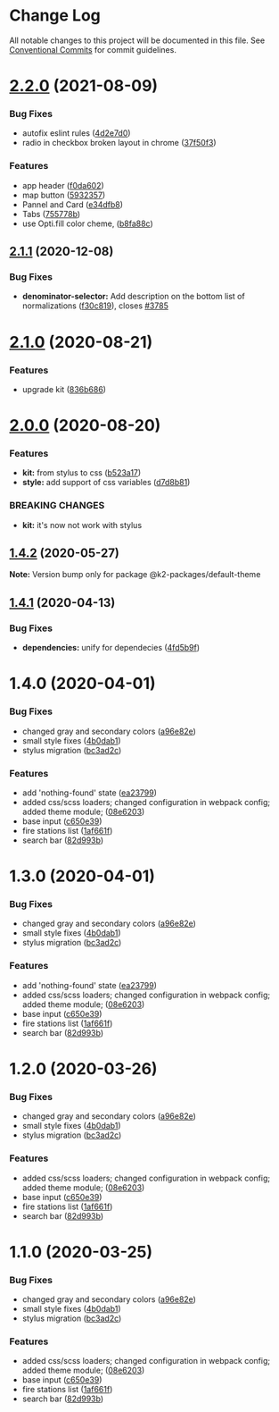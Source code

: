 # Change Log

All notable changes to this project will be documented in this file.
See [Conventional Commits](https://conventionalcommits.org) for commit guidelines.

# [2.2.0](https://gitlab.com/kontur-private/k2/k2-front-end/compare/@k2-packages/default-theme@2.1.1...@k2-packages/default-theme@2.2.0) (2021-08-09)


### Bug Fixes

* autofix eslint rules ([4d2e7d0](https://gitlab.com/kontur-private/k2/k2-front-end/commit/4d2e7d09186fb5dc9c1236623de359737df2b70f))
* radio in checkbox broken layout in chrome ([37f50f3](https://gitlab.com/kontur-private/k2/k2-front-end/commit/37f50f31ac894de6ef1bee9c547ffc4f11d20d8f))


### Features

* app header ([f0da602](https://gitlab.com/kontur-private/k2/k2-front-end/commit/f0da6023b0e24a46666a3321227b675c7aa840fc))
* map button ([5932357](https://gitlab.com/kontur-private/k2/k2-front-end/commit/593235721b1b810adf44738951469ebe9837e119))
* Pannel and Card ([e34dfb8](https://gitlab.com/kontur-private/k2/k2-front-end/commit/e34dfb896500953507146aba3157514b752be4ef))
* Tabs ([755778b](https://gitlab.com/kontur-private/k2/k2-front-end/commit/755778b629e4bf35e7c6be385661f764bd6c4ed3))
* use Opti.fill color cheme, ([b8fa88c](https://gitlab.com/kontur-private/k2/k2-front-end/commit/b8fa88c54f1961b70c2deedb09ed9924793a5192))





## [2.1.1](https://gitlab.com/kontur-private/k2/k2-front-end/compare/@k2-packages/default-theme@2.1.0...@k2-packages/default-theme@2.1.1) (2020-12-08)

### Bug Fixes

- **denominator-selector:** Add description on the bottom list of normalizations ([f30c819](https://gitlab.com/kontur-private/k2/k2-front-end/commit/f30c8193436a53c1eca7bd9e89134a2110481411)), closes [#3785](https://gitlab.com/kontur-private/k2/k2-front-end/issues/3785)

# [2.1.0](https://gitlab.com/kontur-private/k2/k2-front-end/compare/@k2-packages/default-theme@2.0.0...@k2-packages/default-theme@2.1.0) (2020-08-21)

### Features

- upgrade kit ([836b686](https://gitlab.com/kontur-private/k2/k2-front-end/commit/836b686d4ba22b05e894e6b761fffd6921bb3f37))

# [2.0.0](https://gitlab.com/kontur-private/k2/k2-front-end/compare/@k2-packages/default-theme@1.4.2...@k2-packages/default-theme@2.0.0) (2020-08-20)

### Features

- **kit:** from stylus to css ([b523a17](https://gitlab.com/kontur-private/k2/k2-front-end/commit/b523a17d6f8d87e966b316ca892eaa8ee04e1566))
- **style:** add support of css variables ([d7d8b81](https://gitlab.com/kontur-private/k2/k2-front-end/commit/d7d8b81375ce084767f1ef2b89e1b910d81422aa))

### BREAKING CHANGES

- **kit:** it's now not work with stylus

## [1.4.2](https://gitlab.com/kontur-private/k2/k2-front-end/compare/@k2-packages/default-theme@1.4.1...@k2-packages/default-theme@1.4.2) (2020-05-27)

**Note:** Version bump only for package @k2-packages/default-theme

## [1.4.1](https://gitlab.com/kontur-private/k2/k2-front-end/compare/@k2-packages/default-theme@1.4.0...@k2-packages/default-theme@1.4.1) (2020-04-13)

### Bug Fixes

- **dependencies:** unify for dependecies ([4fd5b9f](https://gitlab.com/kontur-private/k2/k2-front-end/commit/4fd5b9fae0e550d2aa30af4334f9e3dbe892e476))

# 1.4.0 (2020-04-01)

### Bug Fixes

- changed gray and secondary colors ([a96e82e](https://gitlab.com/kontur-private/k2/k2-front-end/commit/a96e82e546b71348ddd6667afcb5db6c771a7919))
- small style fixes ([4b0dab1](https://gitlab.com/kontur-private/k2/k2-front-end/commit/4b0dab17c5088d5ec1e4ba7899c2adff9a15c314))
- stylus migration ([bc3ad2c](https://gitlab.com/kontur-private/k2/k2-front-end/commit/bc3ad2cdc8e1cda1a55094b18e1053f2028b27ce))

### Features

- add 'nothing-found' state ([ea23799](https://gitlab.com/kontur-private/k2/k2-front-end/commit/ea237997fa0d8fbd172405f1ceea1e75972ef71a))
- added css/scss loaders; changed configuration in webpack config; added theme module; ([08e6203](https://gitlab.com/kontur-private/k2/k2-front-end/commit/08e6203311cc3c207abb8977366eb6bfe58b9189))
- base input ([c650e39](https://gitlab.com/kontur-private/k2/k2-front-end/commit/c650e39f9b84b484253d8a80589cacf8eabecf99))
- fire stations list ([1af661f](https://gitlab.com/kontur-private/k2/k2-front-end/commit/1af661f87832a04829cc511186c6b16643f96013))
- search bar ([82d993b](https://gitlab.com/kontur-private/k2/k2-front-end/commit/82d993b4a65905ee468ad000300c0ba0887836fa))

# 1.3.0 (2020-04-01)

### Bug Fixes

- changed gray and secondary colors ([a96e82e](https://gitlab.com/kontur-private/k2/k2-front-end/commit/a96e82e546b71348ddd6667afcb5db6c771a7919))
- small style fixes ([4b0dab1](https://gitlab.com/kontur-private/k2/k2-front-end/commit/4b0dab17c5088d5ec1e4ba7899c2adff9a15c314))
- stylus migration ([bc3ad2c](https://gitlab.com/kontur-private/k2/k2-front-end/commit/bc3ad2cdc8e1cda1a55094b18e1053f2028b27ce))

### Features

- add 'nothing-found' state ([ea23799](https://gitlab.com/kontur-private/k2/k2-front-end/commit/ea237997fa0d8fbd172405f1ceea1e75972ef71a))
- added css/scss loaders; changed configuration in webpack config; added theme module; ([08e6203](https://gitlab.com/kontur-private/k2/k2-front-end/commit/08e6203311cc3c207abb8977366eb6bfe58b9189))
- base input ([c650e39](https://gitlab.com/kontur-private/k2/k2-front-end/commit/c650e39f9b84b484253d8a80589cacf8eabecf99))
- fire stations list ([1af661f](https://gitlab.com/kontur-private/k2/k2-front-end/commit/1af661f87832a04829cc511186c6b16643f96013))
- search bar ([82d993b](https://gitlab.com/kontur-private/k2/k2-front-end/commit/82d993b4a65905ee468ad000300c0ba0887836fa))

# 1.2.0 (2020-03-26)

### Bug Fixes

- changed gray and secondary colors ([a96e82e](https://gitlab.com/kontur-private/k2/k2-front-end/commit/a96e82e546b71348ddd6667afcb5db6c771a7919))
- small style fixes ([4b0dab1](https://gitlab.com/kontur-private/k2/k2-front-end/commit/4b0dab17c5088d5ec1e4ba7899c2adff9a15c314))
- stylus migration ([bc3ad2c](https://gitlab.com/kontur-private/k2/k2-front-end/commit/bc3ad2cdc8e1cda1a55094b18e1053f2028b27ce))

### Features

- added css/scss loaders; changed configuration in webpack config; added theme module; ([08e6203](https://gitlab.com/kontur-private/k2/k2-front-end/commit/08e6203311cc3c207abb8977366eb6bfe58b9189))
- base input ([c650e39](https://gitlab.com/kontur-private/k2/k2-front-end/commit/c650e39f9b84b484253d8a80589cacf8eabecf99))
- fire stations list ([1af661f](https://gitlab.com/kontur-private/k2/k2-front-end/commit/1af661f87832a04829cc511186c6b16643f96013))
- search bar ([82d993b](https://gitlab.com/kontur-private/k2/k2-front-end/commit/82d993b4a65905ee468ad000300c0ba0887836fa))

# 1.1.0 (2020-03-25)

### Bug Fixes

- changed gray and secondary colors ([a96e82e](https://gitlab.com/kontur-private/k2/k2-front-end/commit/a96e82e546b71348ddd6667afcb5db6c771a7919))
- small style fixes ([4b0dab1](https://gitlab.com/kontur-private/k2/k2-front-end/commit/4b0dab17c5088d5ec1e4ba7899c2adff9a15c314))
- stylus migration ([bc3ad2c](https://gitlab.com/kontur-private/k2/k2-front-end/commit/bc3ad2cdc8e1cda1a55094b18e1053f2028b27ce))

### Features

- added css/scss loaders; changed configuration in webpack config; added theme module; ([08e6203](https://gitlab.com/kontur-private/k2/k2-front-end/commit/08e6203311cc3c207abb8977366eb6bfe58b9189))
- base input ([c650e39](https://gitlab.com/kontur-private/k2/k2-front-end/commit/c650e39f9b84b484253d8a80589cacf8eabecf99))
- fire stations list ([1af661f](https://gitlab.com/kontur-private/k2/k2-front-end/commit/1af661f87832a04829cc511186c6b16643f96013))
- search bar ([82d993b](https://gitlab.com/kontur-private/k2/k2-front-end/commit/82d993b4a65905ee468ad000300c0ba0887836fa))
